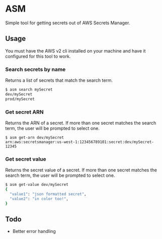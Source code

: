 # ASM

Simple tool for getting secrets out of AWS Secrets Manager.

## Usage
You must have the AWS v2 cli installed on your machine and have it configured for this tool to work.

### Search secrets by name
Returns a list of secrets that match the search term.

```bash
$ asm search mySecret
dev/mySecret
prod/mySecret
```

### Get secret ARN
Returns the ARN of a secret. If more than one secret matches the search term, the user will be prompted to select one.
```
$ asm get-arn dev/mySecret
arn:aws:secretsmanager:us-west-1:123456789101:secret:dev/mySecret-12345
```

### Get secret value
Returns the secret value of a secret. If more than one secret matches the search term, the user will be prompted to select one.
 
```bash
$ asm get-value dev/mySecret
{
  "value1": "json formatted secret",
  "value2": "in color too!",
}
```

## Todo
- Better error handling
